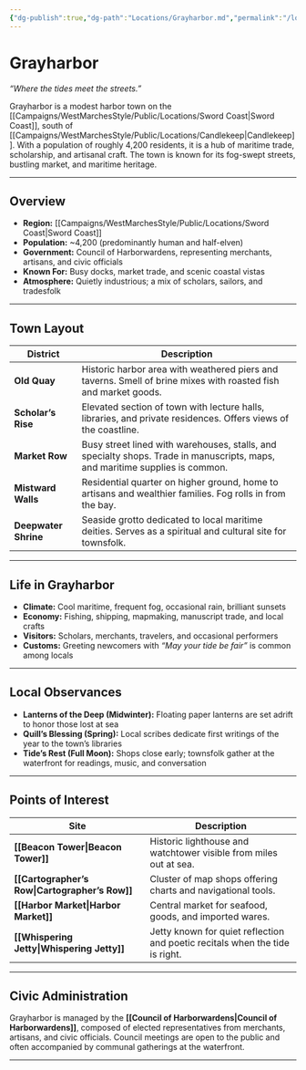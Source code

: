 ```yaml
---
{"dg-publish":true,"dg-path":"Locations/Grayharbor.md","permalink":"/locations/grayharbor/","tags":["grayharbor","location"],"dgShowFileTree":true}
---
```


# **Grayharbor**
*“Where the tides meet the streets.”*

Grayharbor is a modest harbor town on the [[Campaigns/WestMarchesStyle/Public/Locations/Sword Coast\|Sword Coast]], south of [[Campaigns/WestMarchesStyle/Public/Locations/Candlekeep\|Candlekeep]]. With a population of roughly 4,200 residents, it is a hub of maritime trade, scholarship, and artisanal craft. The town is known for its fog-swept streets, bustling market, and maritime heritage.

---

## Overview
- **Region:** [[Campaigns/WestMarchesStyle/Public/Locations/Sword Coast\|Sword Coast]]  
- **Population:** ~4,200 (predominantly human and half-elven)  
- **Government:** Council of Harborwardens, representing merchants, artisans, and civic officials  
- **Known For:** Busy docks, market trade, and scenic coastal vistas  
- **Atmosphere:** Quietly industrious; a mix of scholars, sailors, and tradesfolk

---

## Town Layout

| District | Description |
|-----------|--------------|
| **Old Quay** | Historic harbor area with weathered piers and taverns. Smell of brine mixes with roasted fish and market goods. |
| **Scholar’s Rise** | Elevated section of town with lecture halls, libraries, and private residences. Offers views of the coastline. |
| **Market Row** | Busy street lined with warehouses, stalls, and specialty shops. Trade in manuscripts, maps, and maritime supplies is common. |
| **Mistward Walls** | Residential quarter on higher ground, home to artisans and wealthier families. Fog rolls in from the bay. |
| **Deepwater Shrine** | Seaside grotto dedicated to local maritime deities. Serves as a spiritual and cultural site for townsfolk. |

---

## Life in Grayharbor
- **Climate:** Cool maritime, frequent fog, occasional rain, brilliant sunsets  
- **Economy:** Fishing, shipping, mapmaking, manuscript trade, and local crafts  
- **Visitors:** Scholars, merchants, travelers, and occasional performers  
- **Customs:** Greeting newcomers with *“May your tide be fair”* is common among locals

---

## Local Observances
- **Lanterns of the Deep (Midwinter):** Floating paper lanterns are set adrift to honor those lost at sea  
- **Quill’s Blessing (Spring):** Local scribes dedicate first writings of the year to the town’s libraries  
- **Tide’s Rest (Full Moon):** Shops close early; townsfolk gather at the waterfront for readings, music, and conversation

---

## Points of Interest

| Site                       | Description                                                                  |
| -------------------------- | ---------------------------------------------------------------------------- |
| **[[Beacon Tower\|Beacon Tower]]**       | Historic lighthouse and watchtower visible from miles out at sea.            |
| **[[Cartographer’s Row\|Cartographer’s Row]]** | Cluster of map shops offering charts and navigational tools.                 |
| **[[Harbor Market\|Harbor Market]]**      | Central market for seafood, goods, and imported wares.                       |
| **[[Whispering Jetty\|Whispering Jetty]]**   | Jetty known for quiet reflection and poetic recitals when the tide is right. |

---

## Civic Administration
Grayharbor is managed by the **[[Council of Harborwardens\|Council of Harborwardens]]**, composed of elected representatives from merchants, artisans, and civic officials. Council meetings are open to the public and often accompanied by communal gatherings at the waterfront.

---
